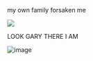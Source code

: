 my own family forsaken me

![](https://files.catbox.moe/j9rvwc.gif)



LOOK GARY THERE I AM

![image](https://github.com/user-attachments/assets/f1a9e0ed-d174-40c9-a912-48da450c4eba)
